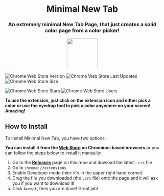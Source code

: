 <h1 align="center">Minimal New Tab</h1>
<h3 align="center">An extremely minimal New Tab Page, that just creates a solid color page from a color picker!</h3>

<p align="center">
<a href="https://chromewebstore.google.com/detail/tidy-tab-groups/fmnangpmhapcdjpnfjanckicmmhodgka">
<img style="height:100px" src="https://user-images.githubusercontent.com/53124886/111952712-34f12300-8aee-11eb-9fdd-ad579a1eb235.png"></img>
</a>
</p>

<img alt="Chrome Web Store Version" src="https://img.shields.io/chrome-web-store/v/fmnangpmhapcdjpnfjanckicmmhodgka?style=flat"> <img alt="Chrome Web Store Last Updated" src="https://img.shields.io/chrome-web-store/last-updated/fmnangpmhapcdjpnfjanckicmmhodgka?style=flat"> <img alt="Chrome Web Store Size" src="https://img.shields.io/chrome-web-store/size/fmnangpmhapcdjpnfjanckicmmhodgka">

<img alt="Chrome Web Store Stars" src="https://img.shields.io/chrome-web-store/stars/fmnangpmhapcdjpnfjanckicmmhodgka?style=flat"> <img alt="Chrome Web Store Users" src="https://img.shields.io/chrome-web-store/users/fmnangpmhapcdjpnfjanckicmmhodgka?style=flat">

**To use the extension, just click on the extension icon and either pick a color or use the eyedrop tool to pick a color anywhere on your screen! Amazing!**

## How to Install

To install Minimal New Tab, you have two options:

**You can install it from the [Web Store](https://chromewebstore.google.com/detail/tidy-tab-groups/fmnangpmhapcdjpnfjanckicmmhodgka) on Chromium-based browsers** or you can follow the steps below to install it manually: 

1. Go to the **[Releases](https://github.com/elouangrimm/minimalnewtab/releases)** page on this repo and dowload the latest `.crx` file
2. Go to `chrome://extensions`
3. Enable Developer mode (hint: it's in the upper right hand corner)
4. Drag the file you downloaded (the `.crx` file) onto the page and it will ask you if you want to download it!
5. Click `Accept`, then you are done! Great job!
